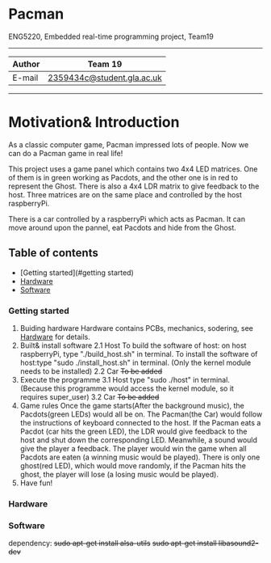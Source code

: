 # Pacman
ENG5220, Embedded real-time programming project, Team19
****
|Author|Team 19|
|---|---
|E-mail|2359434c@student.gla.ac.uk
****

# Motivation& Introduction

As a classic computer game, Pacman impressed lots of people. Now we can do a Pacman game in real life!

This project uses a game panel which contains two 4x4 LED matrices. One of them is in green working as Pacdots, and the other one is in red to represent the Ghost. There is also a 4x4 LDR matrix to give feedback to the host. Three matrices are on the same place and controlled by the host raspberryPi.

There is a car controlled by a raspberryPi which acts as Pacman. It can move around upon the pannel, eat Pacdots and hide from the Ghost.

## Table of contents
* [Getting started](#getting started)
* [Hardware](#hardware)
* [Software](#software)
### Getting started
1. Buiding hardware
    Hardware contains PCBs, mechanics, sodering, see [Hardware](#hardware) for details.
2. Built& install software
    2.1 Host
    To build the software of host: on host raspberryPi, type "./build_host.sh" in terminal.
    To install the software of host:type "sudo ./install_host.sh" in terminal.
        (Only the kernel module needs to be installed)
    2.2 Car
    ~~To be added~~
3. Execute the programme
    3.1 Host
    type "sudo ./host" in terminal. (Because this programme would access the kernel module, so it requires super_user)
    3.2 Car
    ~~To be added~~
4. Game rules
    Once the game starts(After the background music), the Pacdots(green LEDs) would all be on. The Pacman(the Car) would follow the instructions of keyboard connected to the host. If the Pacman eats a Pacdot (car hits the green LED), the LDR would give feedback to the host and shut down the corresponding LED. Meanwhile, a sound would give the player a feedback. The player would win the game when all Pacdots are eaten (a winning music would be played). There is only one ghost(red LED), which would move randomly, if the Pacman hits the ghost, the player will lose (a losing music would be played).
5. Have fun!
### Hardware

### Software

dependency:
~~sudo apt-get install alsa-utils~~
~~sudo apt-get install libasound2-dev~~
